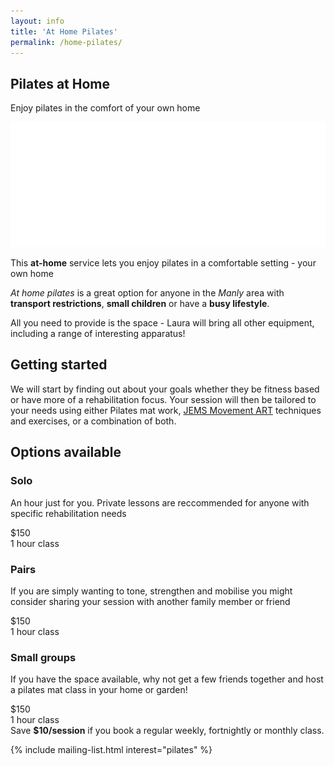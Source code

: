 ```yaml
---
layout: info
title: 'At Home Pilates'
permalink: /home-pilates/
---
```


<section class="section section-lightOnDark section-splash">
	<div class="layer layer-img b-lazy" data-src="/images/section-bgs/shutterstock_50752900.jpg"></div>
	<div class="container">
		<div class="row">
			<div class="col-sm-12">
				<h1>Pilates at Home</h1>
				<p>Enjoy pilates in the comfort of your own home</p>
				<img src="/images/logo-footer.png" class="logo" />
			</div>
		</div>
	</div>
</section>

<section class="section section-quote">
	<div class="container">
		<div class="row">
			<div class="col-sm-8 col-sm-offset-2">
				<p>This <strong>at-home</strong> service lets you enjoy pilates in a comfortable setting - your own home</p>
				<p><em>At home pilates</em> is a great option for anyone in the <em>Manly</em> area with <strong>transport restrictions</strong>, <strong>small children</strong> or have a <strong>busy lifestyle</strong>.</p>
				<p>All you need to provide is the space - Laura will bring all other equipment, including a range of interesting apparatus!</p>
			</div>
		</div>
	</div>
</section>

<section class="section section-lightOnDark">
	<div class="layer layer-img b-lazy" data-src="/images/section-bgs/IMG_0967.jpg"></div>
	<div class="container">
		<div class="row">
			<div class="col-sm-4 col-sm-offset-8">
				<h2 class="section_title">Getting started</h2>
				<p>We will start by finding out about your goals whether they be fitness based or have more of a rehabilitation focus. Your session will then be tailored to your needs using either Pilates mat work, <a href="http://www.jemsmovement.com/" target="_blank">JEMS Movement ART</a> techniques and exercises, or a combination of both.</p>
			</div>
		</div>
	</div>
</section>


<section class="section">
	<div class="container">
		<div class="col-sm-12">
			<h2 class="section_title section_title-full">Options available</h2>
		</div>
		<div class="col-sm-4">
			<div class="well well-product">
				<h3>Solo</h3>
				<p>An hour just for you. Private lessons are reccommended for anyone with specific rehabilitation needs</p>
				<div class="cost">
					<div class="cost_price">$150</div>
					<div class="cost_details">1 hour class</div>
				</div>
				<!-- <div class="cost">
					<div class="cost_price">$260</div>
					<div class="cost_details">2 hour class</div>
				</div>
				<div class="cost">
					<div class="cost_price">$340</div>
					<div class="cost_details">3 hour class</div>
				</div> -->
			</div><!-- .well -->
		</div><!-- .col-sm-4 -->
		<div class="col-sm-4">
			<div class="well well-product">
				<h3>Pairs</h3>
				<p>If you are simply wanting to tone, strengthen and mobilise you might consider sharing your session with another family member or friend</p>
				<div class="cost">
					<div class="cost_price">$150</div>
					<div class="cost_details">1 hour class</div>
				</div>
				<!-- <div class="cost">
					<div class="cost_price">$260</div>
					<div class="cost_details">2 hour class</div>
				</div>
				<div class="cost">
					<div class="cost_price">$340</div>
					<div class="cost_details">3 hour class</div>
				</div> -->
			</div><!-- .well -->
		</div><!-- .col-sm-4 -->
		<div class="col-sm-4">
			<div class="well well-product">
				<h3>Small groups</h3>
				<p>If you have the space available, why not get a few friends together and host a pilates mat class in your home or garden!</p>
				<div class="cost">
					<div class="cost_price">$150</div>
					<div class="cost_details">1 hour class</div>
				</div>
				<!-- <div class="cost">
					<div class="cost_price">$260</div>
					<div class="cost_details">2 hour class</div>
				</div>
				<div class="cost">
					<div class="cost_price">$340</div>
					<div class="cost_details">3 hour class</div>
				</div> -->
			</div><!-- .well -->
		</div>
		<div class="col-sm-12">
			<div class="well well-info well-announce">
				Save <strong>$10/session</strong> if you book a regular weekly, fortnightly or monthly class.
			</div><!-- .well well-info -->
			<!-- <p><sup>*</sup> Regular classes can be booked weekly, fortnightly or monthly.</p> -->
		</div><!-- .col-sm-12 -->
	</div>
</section>

{% include mailing-list.html interest="pilates" %}

